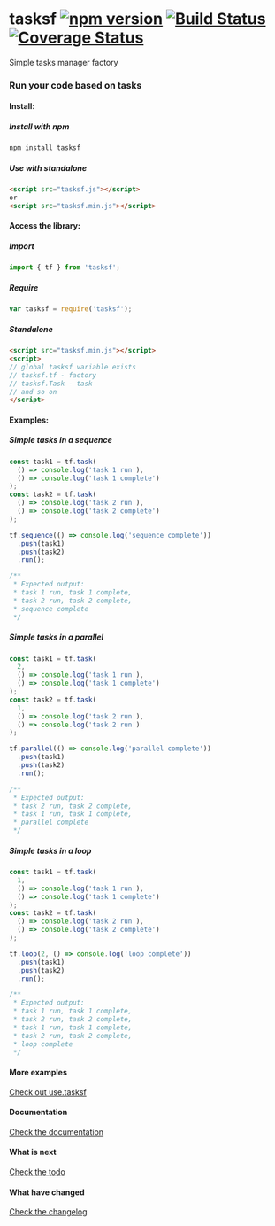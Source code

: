 # tasksf [![npm version](https://img.shields.io/npm/v/tasksf.svg?style=flat)](https://www.npmjs.com/package/tasksf) [![Build Status](https://img.shields.io/travis/ranapat/tasksf/master.svg?style=flat)](https://travis-ci.org/ranapat/tasksf) [![Coverage Status](https://coveralls.io/repos/ranapat/tasksf/badge.svg?branch=master)](https://coveralls.io/r/ranapat/tasksf?branch=master)
Simple tasks manager factory

### Run your code based on tasks

#### Install:

##### Install with npm
```bash
npm install tasksf
```

##### Use with standalone
```html
<script src="tasksf.js"></script>
or
<script src="tasksf.min.js"></script>
```

#### Access the library:

##### Import
```javascript
import { tf } from 'tasksf';
```

##### Require
```javascript
var tasksf = require('tasksf');
```

##### Standalone
```html
<script src="tasksf.min.js"></script>
<script>
// global tasksf variable exists
// tasksf.tf - factory
// tasksf.Task - task
// and so on
</script>
```

#### Examples:

##### Simple tasks in a sequence
```javascript
const task1 = tf.task(
  () => console.log('task 1 run'),
  () => console.log('task 1 complete')
);
const task2 = tf.task(
  () => console.log('task 2 run'),
  () => console.log('task 2 complete')
);

tf.sequence(() => console.log('sequence complete'))
  .push(task1)
  .push(task2)
  .run();

/**
 * Expected output:
 * task 1 run, task 1 complete,
 * task 2 run, task 2 complete,
 * sequence complete
 */
```

##### Simple tasks in a parallel
```javascript
const task1 = tf.task(
  2,
  () => console.log('task 1 run'),
  () => console.log('task 1 complete')
);
const task2 = tf.task(
  1,
  () => console.log('task 2 run'),
  () => console.log('task 2 run')
);

tf.parallel(() => console.log('parallel complete'))
  .push(task1)
  .push(task2)
  .run();

/**
 * Expected output:
 * task 2 run, task 2 complete,
 * task 1 run, task 1 complete,
 * parallel complete
 */
```

##### Simple tasks in a loop
```javascript
const task1 = tf.task(
  1,
  () => console.log('task 1 run'),
  () => console.log('task 1 complete')
);
const task2 = tf.task(
  () => console.log('task 2 run'),
  () => console.log('task 2 complete')
);

tf.loop(2, () => console.log('loop complete'))
  .push(task1)
  .push(task2)
  .run();

/**
 * Expected output:
 * task 1 run, task 1 complete,
 * task 2 run, task 2 complete,
 * task 1 run, task 1 complete,
 * task 2 run, task 2 complete,
 * loop complete
 */
```

#### More examples

[Check out use.tasksf](http://github.com/ranapat/use.tasksf)

#### Documentation

[Check the documentation](http://github.com/ranapat/tasksf/blob/master/docs/docs.md)

#### What is next

[Check the todo](http://github.com/ranapat/tasksf/blob/master/TODO.md)

#### What have changed

[Check the changelog](http://github.com/ranapat/tasksf/blob/master/CHANGELOG.md)
